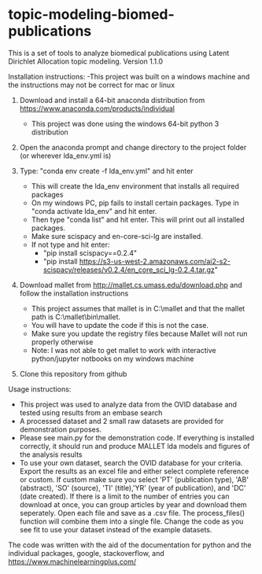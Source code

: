 # topic-modeling-biomed-publications
 This is a set of tools to analyze biomedical publications using Latent Dirichlet Allocation topic modeling.
    Version 1.1.0

Installation instructions:
    -This project was built on a windows machine and the instructions may not be correct for mac or linux

1. Download and install a 64-bit anaconda distribution from https://www.anaconda.com/products/individual
    - This project was done using the windows 64-bit python 3 distribution

2. Open the anaconda prompt and change directory to the project folder (or wherever lda_env.yml is)

3. Type: "conda env create -f lda_env.yml" and hit enter
    - This will create the lda_env environment that installs all required packages
    - On my windows PC, pip fails to install certain packages. Type in "conda activate lda_env" and hit enter.
    - Then type "conda list" and hit enter. This will print out all installed packages. 
    - Make sure scispacy and en-core-sci-lg are installed.
    - If not type and hit enter: 
        - "pip install scispacy==0.2.4"
        - "pip install https://s3-us-west-2.amazonaws.com/ai2-s2-scispacy/releases/v0.2.4/en_core_sci_lg-0.2.4.tar.gz"

4. Download mallet from http://mallet.cs.umass.edu/download.php and follow the installation instructions
    - This project assumes that mallet is in C:\mallet and that the mallet path is C:\mallet\bin\mallet.
    - You will have to update the code if this is not the case.
    - Make sure you update the registry files because Mallet will not run properly otherwise
    - Note: I was not able to get mallet to work with interactive python/jupyter notbooks on my windows machine

5. Clone this repository from github

Usage instructions:
- This project was used to analyze data from the OVID database and tested using results from an embase search 
- A processed dataset and 2 small raw datasets are provided for demonstration purposes. 
- Please see main.py for the demonstration code. If everything is installed correctly, it should run and 
    produce MALLET lda models and figures of the analysis results
- To use your own dataset, search the OVID database for your criteria. Export the results as an excel file and either select complete reference or custom. If custom make sure you select 'PT' (publication type), 'AB' (abstract), 'SO' (source), 'TI' (title),'YR' (year of publication), and 'DC' (date created). If there is a limit to the number of entries you can download at once, you can group articles by year and download them seperately. Open each file and save as a .csv file. The process_files() function will combine them into a single file. Change the code as you see fit to use your dataset instead of the example datasets.

The code was written with the aid of the documentation for python and the individual packages, google, stackoverflow, and https://www.machinelearningplus.com/